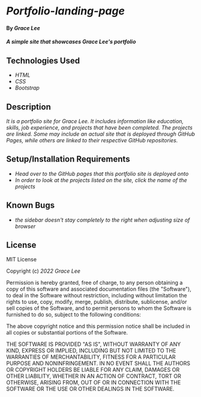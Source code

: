 # _Portfolio-landing-page_

#### By _**Grace Lee**_

#### _A simple site that showcases Grace Lee's portfolio_

## Technologies Used

* _HTML_
* _CSS_
* _Bootstrap_

## Description

_It is a portfolio site for Grace Lee. It includes information like education, skills, job experience, and projects that have been completed. The projects are linked. Some may include an actual site that is deployed through GitHub Pages, while others are linked to their respective GitHub repositories._

## Setup/Installation Requirements

* _Head over to the GitHub pages that this portfolio site is deployed onto_
* _In order to look at the projects listed on the site, click the name of the projects_

## Known Bugs

* _the sidebar doesn't stay completely to the right when adjusting size of browser_

## License

MIT License

Copyright (c) _2022_ _Grace Lee_

Permission is hereby granted, free of charge, to any person obtaining a copy
of this software and associated documentation files (the "Software"), to deal
in the Software without restriction, including without limitation the rights
to use, copy, modify, merge, publish, distribute, sublicense, and/or sell
copies of the Software, and to permit persons to whom the Software is
furnished to do so, subject to the following conditions:

The above copyright notice and this permission notice shall be included in all
copies or substantial portions of the Software.

THE SOFTWARE IS PROVIDED "AS IS", WITHOUT WARRANTY OF ANY KIND, EXPRESS OR
IMPLIED, INCLUDING BUT NOT LIMITED TO THE WARRANTIES OF MERCHANTABILITY,
FITNESS FOR A PARTICULAR PURPOSE AND NONINFRINGEMENT. IN NO EVENT SHALL THE
AUTHORS OR COPYRIGHT HOLDERS BE LIABLE FOR ANY CLAIM, DAMAGES OR OTHER
LIABILITY, WHETHER IN AN ACTION OF CONTRACT, TORT OR OTHERWISE, ARISING FROM,
OUT OF OR IN CONNECTION WITH THE SOFTWARE OR THE USE OR OTHER DEALINGS IN THE
SOFTWARE.